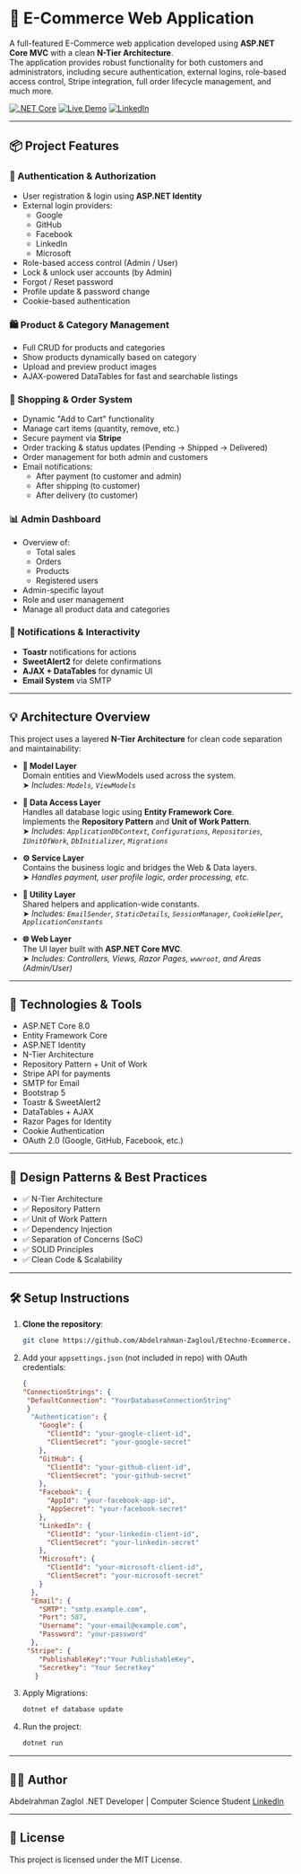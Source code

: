 # 🛒 E-Commerce Web Application

A full-featured E-Commerce web application developed using **ASP.NET Core MVC** with a clean **N-Tier Architecture**.  
The application provides robust functionality for both customers and administrators, including secure authentication, external logins, role-based access control, Stripe integration, full order lifecycle management, and much more.

[![.NET Core](https://img.shields.io/badge/.NET%20Core-8.0-blueviolet)](https://dotnet.microsoft.com/)
[![Live Demo](https://img.shields.io/badge/Live%20Demo-Click%20Here-brightgreen)](http://etechno.runasp.net/)
[![LinkedIn](https://img.shields.io/badge/LinkedIn-Abdelrahman%20Zagloul-blue?logo=linkedin)](https://www.linkedin.com/in/abdelrahman-zagloul/)

---

## 📦 Project Features

### 👥 Authentication & Authorization
- User registration & login using **ASP.NET Identity**
- External login providers:
  - Google
  - GitHub
  - Facebook
  - LinkedIn
  - Microsoft
- Role-based access control (Admin / User)
- Lock & unlock user accounts (by Admin)
- Forgot / Reset password
- Profile update & password change
- Cookie-based authentication

### 🛍️ Product & Category Management
- Full CRUD for products and categories
- Show products dynamically based on category
- Upload and preview product images
- AJAX-powered DataTables for fast and searchable listings

### 🛒 Shopping & Order System
- Dynamic "Add to Cart" functionality
- Manage cart items (quantity, remove, etc.)
- Secure payment via **Stripe**
- Order tracking & status updates (Pending → Shipped → Delivered)
- Order management for both admin and customers
- Email notifications:
  - After payment (to customer and admin)
  - After shipping (to customer)
  - After delivery (to customer)

### 📊 Admin Dashboard
- Overview of:
  - Total sales
  - Orders
  - Products
  - Registered users
- Admin-specific layout
- Role and user management
- Manage all product data and categories

### 🔔 Notifications & Interactivity
- **Toastr** notifications for actions
- **SweetAlert2** for delete confirmations
- **AJAX + DataTables** for dynamic UI
- **Email System** via SMTP

---

## 💡 Architecture Overview

This project uses a layered **N-Tier Architecture** for clean code separation and maintainability:

- **🧩 Model Layer**  
  Domain entities and ViewModels used across the system.  
  ➤ *Includes: `Models`, `ViewModels`*

- **📂 Data Access Layer**  
  Handles all database logic using **Entity Framework Core**.  
  Implements the **Repository Pattern** and **Unit of Work Pattern**.  
  ➤ *Includes: `ApplicationDbContext`, `Configurations`, `Repositories`, `IUnitOfWork`, `DbInitializer`, `Migrations`*

- **⚙️ Service Layer**  
  Contains the business logic and bridges the Web & Data layers.  
  ➤ *Handles payment, user profile logic, order processing, etc.*

- **🧰 Utility Layer**  
  Shared helpers and application-wide constants.  
  ➤ *Includes: `EmailSender`, `StaticDetails`, `SessionManager`, `CookieHelper`, `ApplicationConstants`*

- **🌐 Web Layer**  
  The UI layer built with **ASP.NET Core MVC**.  
  ➤ *Includes: Controllers, Views, Razor Pages, `wwwroot`, and Areas (Admin/User)*

---

## 🔧 Technologies & Tools
- ASP.NET Core 8.0
- Entity Framework Core
- ASP.NET Identity
- N-Tier Architecture
- Repository Pattern + Unit of Work
- Stripe API for payments
- SMTP for Email
- Bootstrap 5
- Toastr & SweetAlert2
- DataTables + AJAX
- Razor Pages for Identity
- Cookie Authentication
- OAuth 2.0 (Google, GitHub, Facebook, etc.)

---

## 🧪 Design Patterns & Best Practices
- ✅ N-Tier Architecture
- ✅ Repository Pattern
- ✅ Unit of Work Pattern
- ✅ Dependency Injection
- ✅ Separation of Concerns (SoC)
- ✅ SOLID Principles
- ✅ Clean Code & Scalability

---

## 🛠️ Setup Instructions

1. **Clone the repository**:

   ```bash
   git clone https://github.com/Abdelrahman-Zagloul/Etechno-Ecommerce.git

2. Add your `appsettings.json` (not included in repo) with OAuth credentials:

   ```json
   {
   "ConnectionStrings": {
    "DefaultConnection": "YourDatabaseConnectionString"
    }
     "Authentication": {
       "Google": {
         "ClientId": "your-google-client-id",
         "ClientSecret": "your-google-secret"
       },
       "GitHub": {
         "ClientId": "your-github-client-id",
         "ClientSecret": "your-github-secret"
       },
       "Facebook": {
         "AppId": "your-facebook-app-id",
         "AppSecret": "your-facebook-secret"
       },
       "LinkedIn": {
         "ClientId": "your-linkedin-client-id",
         "ClientSecret": "your-linkedin-secret"
       },
       "Microsoft": {
         "ClientId": "your-microsoft-client-id",
         "ClientSecret": "your-microsoft-secret"
       }
     },
     "Email": {
       "SMTP": "smtp.example.com",
       "Port": 587,
       "Username": "your-email@example.com",
       "Password": "your-password"
     },
    "Stripe": {
       "PublishableKey":"Your PublishableKey",
       "Secretkey": "Your Secretkey"
      }
   ```

3. Apply Migrations:

   ```bash
   dotnet ef database update
   ```

4. Run the project:

   ```bash
   dotnet run
   ```

---

## 👨‍💻 Author

Abdelrahman Zaglol
.NET Developer | Computer Science Student
[LinkedIn](https://www.linkedin.com/in/abdelrahman-zagloul/)

---

## 📄 License

This project is licensed under the MIT License.


